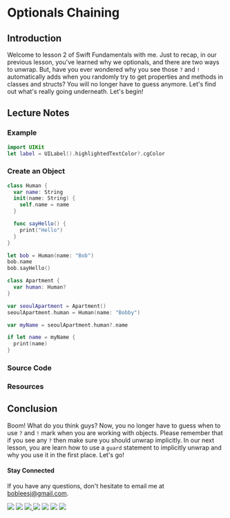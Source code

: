 # Optionals Chaining

## Introduction
Welcome to lesson 2 of Swift Fundamentals with me. Just to recap, in our previous lesson, you've learned why we optionals, and there are two ways to unwrap. But, have you ever wondered why you see those `?` and `!` automatically adds when you randomly try to get properties and methods in classes and structs? You will no longer have to guess anymore. Let's find out what's really going underneath. Let's begin!


## Lecture Notes

### Example
```swift
import UIKit
let label = UILabel().highlightedTextColor?.cgColor
```

### Create an Object
```swift
class Human {
  var name: String
  init(name: String) {
    self.name = name
  }

  func sayHello() {
    print("Hello")
  }
}

let bob = Human(name: "Bob")
bob.name
bob.sayHello()
```

```swift
class Apartment {
  var human: Human?
}

var seoulApartment = Apartment()
seoulApartment.human = Human(name: "Bobby")

var myName = seoulApartment.human?.name

if let name = myName {
  print(name)
}
```

### Source Code
### Resources


## Conclusion
Boom! What do you think guys? Now, you no longer have to guess when to use `?` and `!` mark when you are working with objects. Please remember that if you see any `?` then make sure you should unwrap implicitly. In our next lesson, you are learn how to use a `guard` statement to implicitly unwrap and why you use it in the first place. Let's go!

#### Stay Connected
If you have any questions, don't hesitate to email me at bobleesj@gmail.com.
<p>
<a href="https://bobthedeveloper.io"><img src="https://img.shields.io/badge/Personal-Website-3B5998.svg"></a>
<a href="https://facebook.com/bobthedeveloper"><img src="https://img.shields.io/badge/Facebook-Like-3B5998.svg"></a> <a href="https://youtube.com/bobthedeveloper"><img src="https://img.shields.io/badge/YouTube-Subscribe-CE1312.svg"</a> <a href="https://twitter.com/bobleesj"><img src="https://img.shields.io/badge/Twitter-Follow-55ACEE.svg"></a> <a href="https://instagram.com/bob_the_developer
"><img src="https://img.shields.io/badge/Instagram-Follow-BB2F92.svg"></a> <a href="https://linkedin.com/in/bobleesj"><img src= "https://img.shields.io/badge/LinkedIn-Connect-0077B5.svg"></a>
<a href="https://medium.com/@bobleesj"><img src="https://img.shields.io/badge/Medium-Read-00AB6C.svg"/></a>
</p>
